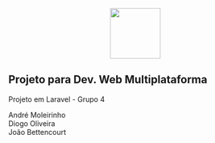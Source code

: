 <p align="center"><a href="https://laravel.com" target="_blank"><img src="https://lh3.googleusercontent.com/proxy/iA4tzf6dsPDGbWWzbTbVtYJp01i3p127nSbBr0N5aFLdU2F7Ics9vrmMP3TmYLQ8iAZ61HdZCdJDho1ecIc6r-1PdlDNY7bxywX_Lw3g7d-qspeqfpX1tzk" width="100"></a></p>

## Projeto para Dev. Web Multiplataforma

Projeto em Laravel - Grupo 4

André Moleirinho <br>
Diogo Oliveira <br>
João Bettencourt

